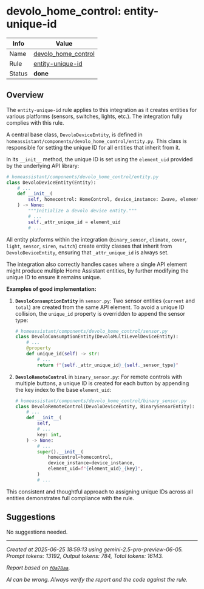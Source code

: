 # devolo_home_control: entity-unique-id

| Info   | Value                                                                    |
|--------|--------------------------------------------------------------------------|
| Name   | [devolo_home_control](https://www.home-assistant.io/integrations/devolo_home_control/) |
| Rule   | [entity-unique-id](https://developers.home-assistant.io/docs/core/integration-quality-scale/rules/entity-unique-id)                                                     |
| Status | **done**                                                                 |

## Overview

The `entity-unique-id` rule applies to this integration as it creates entities for various platforms (sensors, switches, lights, etc.). The integration fully complies with this rule.

A central base class, `DevoloDeviceEntity`, is defined in `homeassistant/components/devolo_home_control/entity.py`. This class is responsible for setting the unique ID for all entities that inherit from it.

In its `__init__` method, the unique ID is set using the `element_uid` provided by the underlying API library:
```python
# homeassistant/components/devolo_home_control/entity.py
class DevoloDeviceEntity(Entity):
    # ...
    def __init__(
        self, homecontrol: HomeControl, device_instance: Zwave, element_uid: str
    ) -> None:
        """Initialize a devolo device entity."""
        # ...
        self._attr_unique_id = element_uid
        # ...
```
All entity platforms within the integration (`binary_sensor`, `climate`, `cover`, `light`, `sensor`, `siren`, `switch`) create entity classes that inherit from `DevoloDeviceEntity`, ensuring that `_attr_unique_id` is always set.

The integration also correctly handles cases where a single API element might produce multiple Home Assistant entities, by further modifying the unique ID to ensure it remains unique.

**Examples of good implementation:**

1.  **`DevoloConsumptionEntity`** in `sensor.py`: Two sensor entities (`current` and `total`) are created from the same API element. To avoid a unique ID collision, the `unique_id` property is overridden to append the sensor type:
    ```python
    # homeassistant/components/devolo_home_control/sensor.py
    class DevoloConsumptionEntity(DevoloMultiLevelDeviceEntity):
        # ...
        @property
        def unique_id(self) -> str:
            # ...
            return f"{self._attr_unique_id}_{self._sensor_type}"
    ```

2.  **`DevoloRemoteControl`** in `binary_sensor.py`: For remote controls with multiple buttons, a unique ID is created for each button by appending the key index to the base `element_uid`:
    ```python
    # homeassistant/components/devolo_home_control/binary_sensor.py
    class DevoloRemoteControl(DevoloDeviceEntity, BinarySensorEntity):
        # ...
        def __init__(
            self,
            # ...
            key: int,
        ) -> None:
            # ...
            super().__init__(
                homecontrol=homecontrol,
                device_instance=device_instance,
                element_uid=f"{element_uid}_{key}",
            )
            # ...
    ```

This consistent and thoughtful approach to assigning unique IDs across all entities demonstrates full compliance with the rule.

## Suggestions

No suggestions needed.

---

_Created at 2025-06-25 18:59:13 using gemini-2.5-pro-preview-06-05. Prompt tokens: 13192, Output tokens: 784, Total tokens: 16143._

_Report based on [`f0a78aa`](https://github.com/home-assistant/core/tree/f0a78aadbe1ed91862f40c87da69b37962c1f0d7)._

_AI can be wrong. Always verify the report and the code against the rule._
